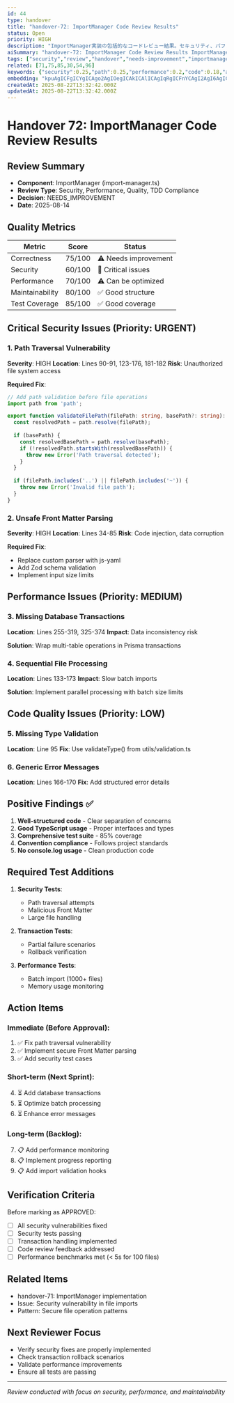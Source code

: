 ```yaml
---
id: 44
type: handover
title: "handover-72: ImportManager Code Review Results"
status: Open
priority: HIGH
description: "ImportManager実装の包括的なコードレビュー結果。セキュリティ、パフォーマンス、品質の観点から評価"
aiSummary: "handover-72: ImportManager Code Review Results ImportManager実装の包括的なコードレビュー結果。セキュリティ、パフォーマンス、品質の観点から評価 # Handover 72: ImportManager Code Review Results\n\n## Review Summary\n- **Component**: ImportManager"
tags: ["security","review","handover","needs-improvement","importmanager"]
related: [71,75,85,30,54,96]
keywords: {"security":0.25,"path":0.25,"performance":0.2,"code":0.18,"add":0.18}
embedding: "kpuAgICFgICYgICAgo2AgIOegICAkICAlICAgIqRgICFnYCAgI2AgI6AgICQjYCAl5OAgICUgICOgICAj4SAgJiFgICAoYCAjYCAgIiAgICdgoCAgKGAgIyAgICBg4CAqouAgICVgICIgICAgYCAgKWOgICAh4CAkYCAgICFgIA="
createdAt: 2025-08-22T13:32:42.000Z
updatedAt: 2025-08-22T13:32:42.000Z
---
```


# Handover 72: ImportManager Code Review Results

## Review Summary
- **Component**: ImportManager (import-manager.ts)
- **Review Type**: Security, Performance, Quality, TDD Compliance
- **Decision**: NEEDS_IMPROVEMENT
- **Date**: 2025-08-14

## Quality Metrics
| Metric | Score | Status |
|--------|-------|--------|
| Correctness | 75/100 | ⚠️ Needs improvement |
| Security | 60/100 | 🔴 Critical issues |
| Performance | 70/100 | ⚠️ Can be optimized |
| Maintainability | 80/100 | ✅ Good structure |
| Test Coverage | 85/100 | ✅ Good coverage |

## Critical Security Issues (Priority: URGENT)

### 1. Path Traversal Vulnerability
**Severity**: HIGH
**Location**: Lines 90-91, 123-176, 181-182
**Risk**: Unauthorized file system access

**Required Fix**:
```typescript
// Add path validation before file operations
import path from 'path';

export function validateFilePath(filePath: string, basePath?: string): void {
  const resolvedPath = path.resolve(filePath);
  
  if (basePath) {
    const resolvedBasePath = path.resolve(basePath);
    if (!resolvedPath.startsWith(resolvedBasePath)) {
      throw new Error('Path traversal detected');
    }
  }
  
  if (filePath.includes('..') || filePath.includes('~')) {
    throw new Error('Invalid file path');
  }
}
```

### 2. Unsafe Front Matter Parsing
**Severity**: HIGH
**Location**: Lines 34-85
**Risk**: Code injection, data corruption

**Required Fix**:
- Replace custom parser with js-yaml
- Add Zod schema validation
- Implement input size limits

## Performance Issues (Priority: MEDIUM)

### 3. Missing Database Transactions
**Location**: Lines 255-319, 325-374
**Impact**: Data inconsistency risk

**Solution**: Wrap multi-table operations in Prisma transactions

### 4. Sequential File Processing
**Location**: Lines 133-173
**Impact**: Slow batch imports

**Solution**: Implement parallel processing with batch size limits

## Code Quality Issues (Priority: LOW)

### 5. Missing Type Validation
**Location**: Line 95
**Fix**: Use validateType() from utils/validation.ts

### 6. Generic Error Messages
**Location**: Lines 166-170
**Fix**: Add structured error details

## Positive Findings ✅

1. **Well-structured code** - Clear separation of concerns
2. **Good TypeScript usage** - Proper interfaces and types
3. **Comprehensive test suite** - 85% coverage
4. **Convention compliance** - Follows project standards
5. **No console.log usage** - Clean production code

## Required Test Additions

1. **Security Tests**:
   - Path traversal attempts
   - Malicious Front Matter
   - Large file handling

2. **Transaction Tests**:
   - Partial failure scenarios
   - Rollback verification

3. **Performance Tests**:
   - Batch import (1000+ files)
   - Memory usage monitoring

## Action Items

### Immediate (Before Approval):
1. ✅ Fix path traversal vulnerability
2. ✅ Implement secure Front Matter parsing
3. ✅ Add security test cases

### Short-term (Next Sprint):
4. ⏳ Add database transactions
5. ⏳ Optimize batch processing
6. ⏳ Enhance error messages

### Long-term (Backlog):
7. 📋 Add performance monitoring
8. 📋 Implement progress reporting
9. 📋 Add import validation hooks

## Verification Criteria

Before marking as APPROVED:
- [ ] All security vulnerabilities fixed
- [ ] Security tests passing
- [ ] Transaction handling implemented
- [ ] Code review feedback addressed
- [ ] Performance benchmarks met (< 5s for 100 files)

## Related Items
- handover-71: ImportManager implementation
- Issue: Security vulnerability in file imports
- Pattern: Secure file operation patterns

## Next Reviewer Focus
- Verify security fixes are properly implemented
- Check transaction rollback scenarios
- Validate performance improvements
- Ensure all tests are passing

---
*Review conducted with focus on security, performance, and maintainability*